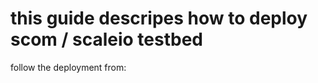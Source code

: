 # this guide descripes how to deploy scom / scaleio testbed

follow the deployment from:

<script src="https://gist.github.com/bottkars/b28326bb6b0595192508530777abed84.js"></script>

